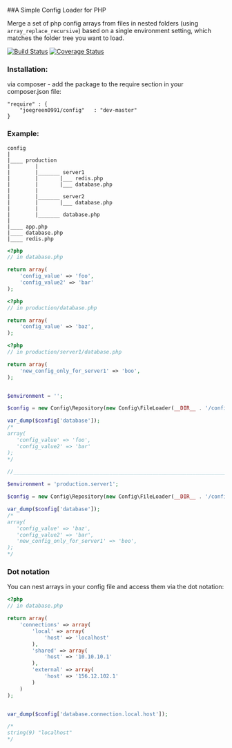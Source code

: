 ##A Simple Config Loader for PHP

Merge a set of php config arrays from files in nested folders (using `array_replace_recursive`) based on a single environment setting, which matches the folder tree you want to load.

[![Build Status](https://travis-ci.org/joegreen0991/config.svg)](https://travis-ci.org/joegreen0991/config)
[![Coverage Status](https://img.shields.io/coveralls/joegreen0991/config.svg)](https://coveralls.io/r/joegreen0991/config)

### Installation:

via composer - add the package to the require section in your composer.json file:

    "require" : {    
        "joegreen0991/config"   : "dev-master"
    }

### Example:

~~~
config
|
|____ production
|        |
|        |_______ server1
|        |       |___ redis.php
|        |       |___ database.php
|        |
|        |_______ server2
|        |       |___ database.php
|        |
|        |_______ database.php
|
|____ app.php
|____ database.php
|____ redis.php

~~~

~~~PHP
<?php
// in database.php

return array(
    'config_value' => 'foo',
    'config_value2' => 'bar'
);

~~~

~~~PHP
<?php
// in production/database.php

return array(
    'config_value' => 'baz',
);

~~~

~~~PHP
<?php
// in production/server1/database.php

return array(
    'new_config_only_for_server1' => 'boo',
);

~~~

~~~PHP

$environment = '';

$config = new Config\Repository(new Config\FileLoader(__DIR__ . '/config'), $environment);

var_dump($config['database']);
/*
array(
   'config_value' => 'foo',
   'config_value2' => 'bar'
);
*/

//________________________________________________________________________

$environment = 'production.server1';

$config = new Config\Repository(new Config\FileLoader(__DIR__ . '/config'), $environment);

var_dump($config['database']);
/*
array(
   'config_value' => 'baz',
   'config_value2' => 'bar',
   'new_config_only_for_server1' => 'boo',
);
*/

~~~


### Dot notation

You can nest arrays in your config file and access them via the dot notation:

~~~PHP
<?php
// in database.php

return array(
    'connections' => array(
        'local' => array(
            'host' => 'localhost'
        ),
        'shared' => array(
            'host' => '10.10.10.1'
        ),
        'external' => array(
            'host' => '156.12.102.1'
        )
    )
);


var_dump($config['database.connection.local.host']);

/*
string(9) "localhost"
*/
~~~
